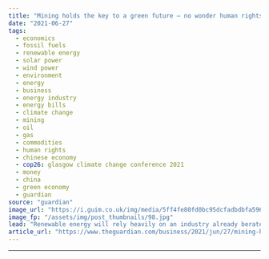 ```yaml
---
title: "Mining holds the key to a green future – no wonder human rights activists are worried"
date: "2021-06-27"
tags: 
  - economics
  - fossil fuels
  - renewable energy
  - solar power
  - wind power
  - environment
  - energy
  - business
  - energy industry
  - energy bills
  - climate change
  - mining
  - oil
  - gas
  - commodities
  - human rights
  - chinese economy
  - cop26: glasgow climate change conference 2021
  - money
  - china
  - green economy
  - guardian
source: "guardian"
image_url: "https://i.guim.co.uk/img/media/5ff4fe80fd0bc95dcfadbdbfa5964b106eaa83b2/0_173_5200_3120/master/5200.jpg?width=460&quality=85&auto=format&fit=max&s=7d1f7049c0d225dc0acd2dc035202923"
image_fp: "/assets/img/post_thumbnails/98.jpg"
lead: "Renewable energy will rely heavily on an industry already berated for human rights violationsInterest in Dogger Bank was once restricted to insomniac enthusiasts for the BBC’s Shipping Forecast. Not any more. Today, the shallow sandbank, located 120 ..."
article_url: "https://www.theguardian.com/business/2021/jun/27/mining-holds-the-key-to-a-green-future-no-wonder-human-rights-activists-are-worried"
---
```


---
